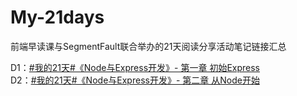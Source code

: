 # My-21days
前端早读课与SegmentFault联合举办的21天阅读分享活动笔记链接汇总

D1：<a href="https://segmentfault.com/n/13300000045603292">#我的21天#《Node与Express开发》- 第一章 初始Express </a><br>
D2：<a href="https://segmentfault.com/n/1330000004568626">#我的21天#《Node与Express开发》- 第二章 从Node开始 </a>